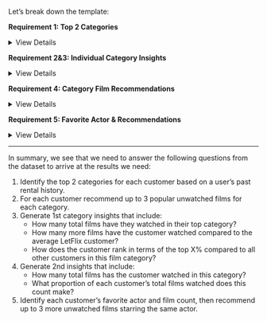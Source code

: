 Let’s break down the template:

**Requirement 1: Top 2 Categories**

<details>
<summary>View Details</summary>
We see that the marketing team wants to let all customers know their top two most-watched film categories, hence we need to 
go through all customers’ rental history to determine their top two most rented film categories. 
The top 2 categories here are Comedy and Romance.
  
![Top 2 Categories](https://raw.githubusercontent.com/CODEORDIETRYING/Marketing-Analytics-Case-Study/main/Images/Top%202%20categories%20circled.PNG)
</details>

**Requirement 2&3: Individual Category Insights**

<details>
<summary>View Details</summary>
For the 1st category, we need to provide the following to the marketing team (Requirement 2):

1. The total number of films watched in that category
2. The extra number of films a customer has watched in that category, compared to the average LetFlix customer (i.e. if the average number of films rented out in the comedy category is 5 and the customer has rented out 8 comedy films, we need to display 3 to the marketing team)
3. The customers rank in terms of the top X% compared to all other customers in this film category.

For the second top category (Requirement 3):

1. The total number of films watched in that category
2. The portion of each customer’s total films watched in that category compared to their total film watched across all categories.

It should be noted that all numbers in the campaign need to be rounded up or down to avoid the presence of decimals.
  
![Individual Category Insights](https://raw.githubusercontent.com/CODEORDIETRYING/Marketing-Analytics-Case-Study/main/Images/Top%202%20categories%20insights%20circled.PNG)
</details>

**Requirement 4: Category Film Recommendations**

<details>
<summary>View Details</summary>
The marketing team also asked that we provide the top three most popular films for each of the 
customers’ top 2 categories. It should be noted that we cannot recommend a film that a customer has previously watched.   

  ![Category Film Recommendations](https://raw.githubusercontent.com/CODEORDIETRYING/Marketing-Analytics-Case-Study/main/Images/top%202%20categories%20recommendations.PNG)
</details>

**Requirement 5: Favorite Actor & Recommendations**

<details>
<summary>View Details</summary>
In addition to the top 2 categories, their insights, and recommendations, marketing has also requested for each customer’s 
top actor and recommended films starring that actor. As well as the count of films watched where the actor was a cast.

**Note:** In the case where there is a tie in top actors, the marketing team has concluded that we can order the actors in alphabetical order. 
Also, we are not including a recommendation that has been previously watched or recommended in the top 2 categories. If the customer doesn’t have at least 1 film recommendation - they also need to be flagged with a separate actor exclusion flag.

![Category Film Recommendations](https://raw.githubusercontent.com/CODEORDIETRYING/Marketing-Analytics-Case-Study/main/Images/top%202%20categories%20recommendations.PNG)
</details>

---
In summary, we see that we need to answer the following questions from the dataset to arrive at the results we need:

1. Identify the top 2 categories for each customer based on a user’s past rental history.
2. For each customer recommend up to 3 popular unwatched films for each category.
3. Generate 1st category insights that include:
    - How many total films have they watched in their top category?
    - How many more films have the customer watched compared to the average LetFlix customer?
    - How does the customer rank in terms of the top X% compared to all other customers in this film category?
4. Generate 2nd insights that include:
    - How many total films has the customer watched in this category?
    - What proportion of each customer’s total films watched does this count make?
5. Identify each customer’s favorite actor and film count, then recommend up to 3 more unwatched films starring the same actor.


